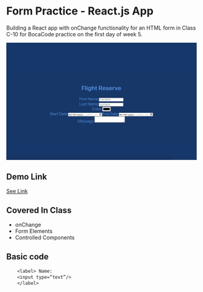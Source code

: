 # Form Practice - React.js App
Building a React app with onChange
functionality for an HTML form in Class C-10 for BocaCode practice on the first day of week 5.

![Screen Shot](./public/images/README.png)

## Demo Link
[See Link](https://form-practice-bp.web.app)

## Covered In Class
* onChange
* Form Elements
* Controlled Components

## Basic code
```
	<label> Name:
	<input type=“text”/>
	</label>
```